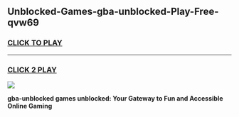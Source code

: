 
## Unblocked-Games-gba-unblocked-Play-Free-qvw69
<h3>
<a href="https://premium76.site?title=gba-unblocked&ref=12A">CLICK TO PLAY</a></h3>
<hr>

<h3>
<a href="https://premium76.site?title=gba-unblocked&ref=12A">CLICK 2 PLAY</a>
  
</h3>

<a href="https://premium76.site?title=gba-unblocked&ref=12A"><img src="https://clearcache.store/games.png"></a>


**gba-unblocked games unblocked: Your Gateway to Fun and Accessible Online Gaming**
